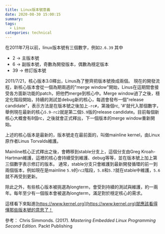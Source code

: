 ```yaml
---
title: Linux版本號意義
date: 2020-08-30 15:00:15
summary:
tags:
  - Linux
categories: technical
---
```


在2011年7月以前，linux版本號有三個數字，例如`2.6.39`
其中
* 2 -> 主版本號
* 6 -> 副版本號，奇數為開發版本，偶數為穩定版本
* 39 -> 修訂版本號

2011/7/21，核心版本3.0釋出，Linus為了整齊把版本號換成兩個。
現在的開發流程，新核心版本會從一個為期兩週的"merge window"開始，Linus在這期間會接受各方面新功能的patch，把他們merge到核心中。Merge window過了之後，穩定化階段開始，持續的測試並debug新的核心，每週會發布一個"release candidate"，表示方法是在版本號之後加上`-rc#`，第幾個rc, '#'就代入那個數字，舉例現在最新的核心`5.9-rc2`就是第二個`5.9`版的release candidate。目前每個新核心大概會有8個rc，之後就會正式釋出，下一個版本的merge window重新開始。

上述的核心版本是最新的，版本號走在最前面的，叫做mainline kernel，由Linux原作者Linus Torvalds維護。

Mainline核心正式釋出之後，會轉移到stable分支上，這個分支由Greg Kroah-Hartman維護，這裡的核心會持續受到維護、debug等等，並在版本號上加上第三個數字表示修訂的版本。
通常，stable分支只會維護到最新開發循環的前一到兩個版本，例如現在是mainline `5.9`的`rc2`階段，`5.8`和`5.7`就在stable中維護，`5.6`就不再受到更新。

除此之外，有些核心版本被挑選為longterm，會受到持續的測試與維護，約一兩年。每年至少有一個版本會被選為longterm，滿足對於穩定核心的需求。

這樣看下來點進[https://www.kernel.org](https://www.kernel.org)就應該看得懂那些版本號的意思了！

參考：
Chris Simmonds. (2017). *Mastering Embedded Linux Programming Second Edition.* Packt Publishing
